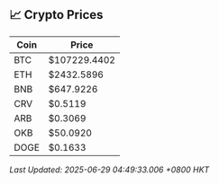 ## 📈 Crypto Prices

| Coin | Price |
| ---- | ----- |
| BTC | $107229.4402 |
| ETH | $2432.5896 |
| BNB | $647.9226 |
| CRV | $0.5119 |
| ARB | $0.3069 |
| OKB | $50.0920 |
| DOGE | $0.1633 |

_Last Updated: 2025-06-29 04:49:33.006 +0800 HKT_